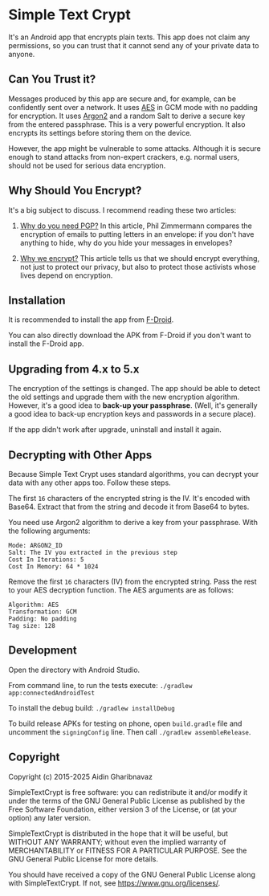 # Simple Text Crypt

It's an Android app that encrypts plain texts.
This app does not claim any permissions, so you can trust that it cannot send
any of your private data to anyone.

## Can You Trust it?

Messages produced by this app are secure and, for example, can be
confidently sent over a network. It uses
[AES](https://en.wikipedia.org/wiki/Advanced_Encryption_Standard)
in GCM mode with no padding for encryption. It uses
[Argon2](https://en.wikipedia.org/wiki/Argon2) and a random Salt
to derive a secure key from the entered passphrase.
This is a very powerful encryption. It also encrypts its
settings before storing them on the device.

However, the app might be vulnerable to some attacks. Although it is secure
enough to stand attacks from non-expert crackers, e.g. normal users,
should not be used for serious data encryption.

## Why Should You Encrypt?

It's a big subject to discuss. I recommend reading these two articles:

1. [Why do you need PGP?](http://www.pgpi.org/doc/whypgp/en/)
   In this article, Phil Zimmermann compares the encryption of emails to putting
   letters in an envelope: if you don't have anything to hide, why do you hide
   your messages in envelopes?

2. [Why we encrypt?](https://www.schneier.com/blog/archives/2015/06/why_we_encrypt.html)
   This article tells us that we should encrypt everything, not just to protect our
   privacy, but also to protect those activists whose lives depend on encryption.

## Installation

It is recommended to install the app from
[F-Droid](https://f-droid.org/repository/browse/?fdid=com.aidinhut.simpletextcrypt).

You can also directly download the APK from F-Droid if you don't want to install the F-Droid app.

## Upgrading from 4.x to 5.x

The encryption of the settings is changed. The app should be able to detect the
old settings and upgrade them with the new encryption algorithm. However, it's
a good idea to **back-up your passphrase**. (Well, it's generally a good idea to
back-up encryption keys and passwords in a secure place).

If the app didn't work after upgrade, uninstall and install it again.

## Decrypting with Other Apps

Because Simple Text Crypt uses standard algorithms, you can decrypt your data with any other apps
too. Follow these steps.

The first `16` characters of the encrypted string is the IV. It's encoded with Base64. Extract that
from the string and decode it from Base64 to bytes.

You need use Argon2 algorithm to derive a key from your passphrase. With the following arguments:

```
Mode: ARGON2_ID
Salt: The IV you extracted in the previous step
Cost In Iterations: 5
Cost In Memory: 64 * 1024
```

Remove the first `16` characters (IV) from the encrypted string. Pass the rest to your AES
decryption function. The AES arguments are as follows:

```
Algorithm: AES
Transformation: GCM
Padding: No padding
Tag size: 128
```

## Development

Open the directory with Android Studio.

From command line, to run the tests execute: `./gradlew app:connectedAndroidTest`

To install the debug build: `./gradlew installDebug`

To build release APKs for testing on phone, open `build.gradle` file and uncomment the
`signingConfig` line. Then call `./gradlew assembleRelease`.

## Copyright

Copyright (c) 2015-2025 Aidin Gharibnavaz

SimpleTextCrypt is free software: you can redistribute it and/or modify
it under the terms of the GNU General Public License as published by
the Free Software Foundation, either version 3 of the License, or
(at your option) any later version.

SimpleTextCrypt is distributed in the hope that it will be useful,
but WITHOUT ANY WARRANTY; without even the implied warranty of
MERCHANTABILITY or FITNESS FOR A PARTICULAR PURPOSE. See the
GNU General Public License for more details.

You should have received a copy of the GNU General Public License
along with SimpleTextCrypt. If not, see <https://www.gnu.org/licenses/>.

